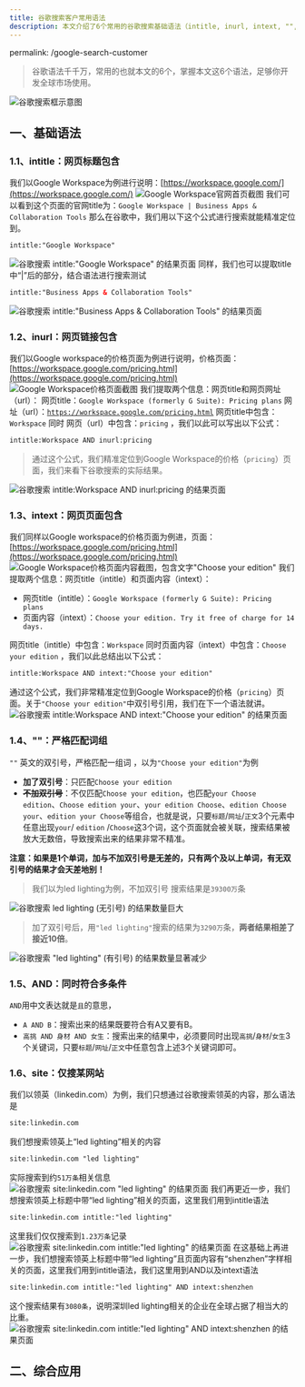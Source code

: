 ```yaml
---
title: 谷歌搜索客户常用语法
description: 本文介绍了6个常用的谷歌搜索基础语法（intitle, inurl, intext, "", AND, site），并通过实例（如搜索Google Workspace相关页面、使用site:linkedin.com限定搜索）演示了如何组合运用这些语法来更精准地查找信息或潜在客户。
---
```


permalink: /google-search-customer

> 谷歌语法千千万，常用的也就本文的6个，掌握本文这6个语法，足够你开发全球市场使用。

![谷歌搜索框示意图](https://cos.files.maozhishi.com/public/attachments/lfx/1665509408998.png)

## 一、基础语法 

### 1.1、intitle：网页标题包含 

我们以Google Workspace为例进行说明：[https://workspace.google.com/](https://workspace.google.com/)
![Google Workspace官网首页截图](https://cos.files.maozhishi.com/public/attachments/lfx/1665509408999.png)
我们可以看到这个页面的官网title为：`Google Workspace | Business Apps & Collaboration Tools`
那么在谷歌中，我们用以下这个公式进行搜索就能精准定位到。

```xml
intitle:"Google Workspace"
```

![谷歌搜索 intitle:"Google Workspace" 的结果页面](https://cos.files.maozhishi.com/public/attachments/lfx/1665509409122.png)
同样，我们也可以提取title中“|”后的部分，结合语法进行搜索测试

```xml
intitle:"Business Apps & Collaboration Tools"
```

![谷歌搜索 intitle:"Business Apps & Collaboration Tools" 的结果页面](https://cos.files.maozhishi.com/public/attachments/lfx/1665509409131.png)

### 1.2、inurl：网页链接包含 

我们以Google workspace的价格页面为例进行说明，价格页面： [https://workspace.google.com/pricing.html](https://workspace.google.com/pricing.html)
![Google Workspace价格页面截图](https://cos.files.maozhishi.com/public/attachments/lfx/1665509409123.png)
我们提取两个信息：网页title和网页网址（url）：
网页title：`Google Workspace (formerly G Suite): Pricing plans`
网址（url）：[`https://workspace.google.com/pricing.html`](https://workspace.google.com/pricing.html)
网页title中包含：`Workspace` 同时 网页（url）中包含：`pricing` ，我们以此可以写出以下公式：

```xml
intitle:Workspace AND inurl:pricing
```

> 通过这个公式，我们精准定位到Google Workspace的价格（`pricing`）页面，我们来看下谷歌搜索的实际结果。

![谷歌搜索 intitle:Workspace AND inurl:pricing 的结果页面](https://cos.files.maozhishi.com/public/attachments/lfx/1665509409128.png)

### 1.3、intext：网页页面包含 

我们同样以Google workspace的价格页面为例进，页面： [https://workspace.google.com/pricing.html](https://workspace.google.com/pricing.html)
![Google Workspace价格页面内容截图，包含文字"Choose your edition"](https://cos.files.maozhishi.com/public/attachments/lfx/1665509409130.png)
我们提取两个信息：网页title（intitle）和页面内容（intext）：

- 网页title（intitle）：`Google Workspace (formerly G Suite): Pricing plans`
- 页面内容（intext）：`Choose your edition. Try it free of charge for 14 days.`

网页title（intitle）中包含：`Workspace` 同时页面内容（intext）中包含：`Choose your edition` ，我们以此总结出以下公式：

```xml
intitle:Workspace AND intext:"Choose your edition"
```

通过这个公式，我们非常精准定位到Google Workspace的价格（`pricing`）页面。关于`"Choose your edition"`中双引号引用，我们在下一个语法就讲。
![谷歌搜索 intitle:Workspace AND intext:"Choose your edition" 的结果页面](https://cos.files.maozhishi.com/public/attachments/lfx/1665509409129.png)

### 1.4、""：严格匹配词组 

`""` 英文的双引号，严格匹配一组词 ，以为`"Choose your edition"`为例

- **加了双引号**：只匹配`Choose your edition`
- **~~不加双引号~~**：不仅匹配`Choose your edition`，也匹配`your Choose edition`、`Choose edition your`、`your edition Choose`、`edition Choose your`、`edition your Choose`等组合，也就是说，只要`标题`/`网址`/`正文`3个元素中任意出现`your`/ `edition` /`Choose`这3个词，这个页面就会被关联，搜索结果被放大无数倍，导致搜索出来的结果非常不精准。

**注意：如果是1个单词，加与不加双引号是无差的，只有两个及以上单词，有无双引号的结果才会天差地别！**

> 我们以为led lighting为例，不加双引号 搜索结果是`39300万`条

![谷歌搜索 led lighting (无引号) 的结果数量巨大](https://cos.files.maozhishi.com/public/attachments/lfx/1665509409124.png)

> 加了双引号后，用`"led lighting"`搜索的结果为`3290万`条，**两者结果相差了接近10倍**。

![谷歌搜索 "led lighting" (有引号) 的结果数量显著减少](https://cos.files.maozhishi.com/public/attachments/lfx/1665509409125.png)

### 1.5、AND：同时符合多条件 

`AND`用中文表达就是`且`的意思，

- `A AND B`：搜索出来的结果既要符合有A又要有B。
- `高挑 AND 身材 AND 女生`：搜索出来的结果中，必须要同时出现`高挑`/`身材`/`女生`3个关键词，只要`标题`/`网址`/`正文`中任意包含上述3个关键词即可。

### 1.6、site：仅搜某网站 

我们以领英（linkedin.com）为例，我们只想通过谷歌搜索领英的内容，那么语法是

```xml
site:linkedin.com
```

我们想搜索领英上“led lighting”相关的内容

```xml
site:linkedin.com "led lighting"
```

实际搜索到约`51万条`相关信息
![谷歌搜索 site:linkedin.com "led lighting" 的结果页面](https://cos.files.maozhishi.com/public/attachments/lfx/1665509409132.png)
我们再更近一步，我们想搜索领英上标题中带“led lighting”相关的页面，这里我们用到intitle语法

```xml
site:linkedin.com intitle:"led lighting"
```

这里我们仅仅搜索到`1.23万条`记录
![谷歌搜索 site:linkedin.com intitle:"led lighting" 的结果页面](https://cos.files.maozhishi.com/public/attachments/lfx/1665509409126.png)
在这基础上再进一步，我们想搜索领英上标题中带“led lighting”且页面内容有“shenzhen”字样相关的页面，这里我们用到intitle语法，我们这里用到AND以及intext语法

```xml
site:linkedin.com intitle:"led lighting" AND intext:shenzhen
```

这个搜索结果有`3080条`，说明深圳led lighting相关的企业在全球占据了相当大的比重。
![谷歌搜索 site:linkedin.com intitle:"led lighting" AND intext:shenzhen 的结果页面](https://cos.files.maozhishi.com/public/attachments/lfx/1665509409127.png)

## 二、综合应用 
